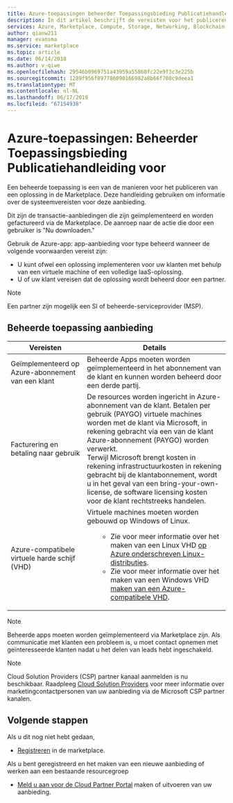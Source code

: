 ```yaml
---
title: Azure-toepassingen beheerder Toepassingsbieding Publicatiehandleiding voor
description: In dit artikel beschrijft de vereisten voor het publiceren van een beheerde toepassing in de Marketplace
services: Azure, Marketplace, Compute, Storage, Networking, Blockchain, Security
author: qianw211
manager: evansma
ms.service: marketplace
ms.topic: article
ms.date: 06/14/2018
ms.author: v-qiwe
ms.openlocfilehash: 29546b0969751a43959a55860fc22e9f3c3e225b
ms.sourcegitcommit: 1289f956f897786090166982a8b66f708c9deea1
ms.translationtype: MT
ms.contentlocale: nl-NL
ms.lasthandoff: 06/17/2019
ms.locfileid: "67154938"
---
```

# <a name="azure-applications-managed-application-offer-publishing-guide"></a>Azure-toepassingen: Beheerder Toepassingsbieding Publicatiehandleiding voor

Een beheerde toepassing is een van de manieren voor het publiceren van een oplossing in de Marketplace. Deze handleiding gebruiken om informatie over de systeemvereisten voor deze aanbieding. 

Dit zijn de transactie-aanbiedingen die zijn geïmplementeerd en worden gefactureerd via de Marketplace. De aanroep naar de actie die door een gebruiker is "Nu downloaden."

Gebruik de Azure-app: app-aanbieding voor type beheerd wanneer de volgende voorwaarden vereist zijn:
- U kunt ofwel een oplossing implementeren voor uw klanten met behulp van een virtuele machine of een volledige IaaS-oplossing.
- U of uw klant vereisen dat de oplossing wordt beheerd door een partner.

>[!NOTE]
>Een partner zijn mogelijk een SI of beheerde-serviceprovider (MSP).  

## <a name="managed-application-offer"></a>Beheerde toepassing aanbieding

|Vereisten |Details  |
|---------|---------|
|Geïmplementeerd op Azure-abonnement van een klant | Beheerde Apps moeten worden geïmplementeerd in het abonnement van de klant en kunnen worden beheerd door een derde partij. | 
|Facturering en betaling naar gebruik    |  De resources worden ingericht in Azure-abonnement van de klant. Betalen per gebruik (PAYGO) virtuele machines worden met de klant via Microsoft, in rekening gebracht via een van de klant Azure-abonnement (PAYGO) worden verwerkt. <br> Terwijl Microsoft brengt kosten in rekening infrastructuurkosten in rekening gebracht bij de klantabonnement, wordt u in het geval van een bring-your-own-license, de software licensing kosten voor de klant rechtstreeks handelen.        |
|Azure-compatibele virtuele harde schijf (VHD)    |   Virtuele machines moeten worden gebouwd op Windows of Linux.<ul> <ul> <li>Zie voor meer informatie over het maken van een Linux VHD [op Azure onderschreven Linux-distributies](https://docs.microsoft.com/azure/virtual-machines/linux/endorsed-distros).</li> <li>Zie voor meer informatie over het maken van een Windows VHD [maken van een Azure-compatibele VHD](./cloud-partner-portal/virtual-machine/cpp-create-vhd.md).</li> </ul> |

>[!NOTE]
> Beheerde apps moeten worden geïmplementeerd via Marketplace zijn. Als communicatie met klanten een probleem is, u moet contact opnemen met geïnteresseerde klanten nadat u het delen van leads hebt ingeschakeld.  

>[!Note]
>Cloud Solution Providers (CSP) partner kanaal aanmelden is nu beschikbaar.  Raadpleeg [Cloud Solution Providers](./cloud-solution-providers.md) voor meer informatie over marketingcontactpersonen van uw aanbieding via de Microsoft CSP partner kanalen.

## <a name="next-steps"></a>Volgende stappen
Als u dit nog niet hebt gedaan, 

- [Registreren](https://azuremarketplace.microsoft.com/sell) in de marketplace.

Als u bent geregistreerd en het maken van een nieuwe aanbieding of werken aan een bestaande resourcegroep

- [Meld u aan voor de Cloud Partner Portal](https://cloudpartner.azure.com) maken of uitvoeren van uw aanbieding.
